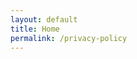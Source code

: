 ```yaml
---
layout: default
title: Home
permalink: /privacy-policy
---
```


<html>
<head>
    <meta charset="utf-8">
    <title>Eutopian - Osservatorio europeo sull'innovazione democratica</title>
</head>
<body>
<script>
    var lang = navigator.language || navigator.userLanguage;
    if (lang.indexOf('it') == 0)
        window.location = '/it/privacy-policy';
    else
        window.location = '/en/privacy-policy';
</script>
</body>
</html>
